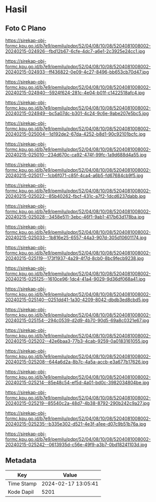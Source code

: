 # Hasil

## Foto C Plano

https://sirekap-obj-formc.kpu.go.id/b7e9/pemilu/pdpr/52/04/08/10/08/5204081008002-20240215-024926--fbd12b67-6cfe-4dc7-a6e1-2c3925e24cc1.jpg

https://sirekap-obj-formc.kpu.go.id/b7e9/pemilu/pdpr/52/04/08/10/08/5204081008002-20240215-024933--ff436822-0e09-4c27-8496-bb653cb70d47.jpg

https://sirekap-obj-formc.kpu.go.id/b7e9/pemilu/pdpr/52/04/08/10/08/5204081008002-20240215-024940--5924f624-281c-4e04-b01f-c1422518afc4.jpg

https://sirekap-obj-formc.kpu.go.id/b7e9/pemilu/pdpr/52/04/08/10/08/5204081008002-20240215-024949--bc5a07dc-b301-4c24-9c6e-9abe207e5bc5.jpg

https://sirekap-obj-formc.kpu.go.id/b7e9/pemilu/pdpr/52/04/08/10/08/5204081008002-20240215-025004--1d192de2-67da-4252-b8d1-90c92101bcfc.jpg

https://sirekap-obj-formc.kpu.go.id/b7e9/pemilu/pdpr/52/04/08/10/08/5204081008002-20240215-025010--234d670c-ca92-474f-99fc-1a9d688d4a55.jpg

https://sirekap-obj-formc.kpu.go.id/b7e9/pemilu/pdpr/52/04/08/10/08/5204081008002-20240215-025017--1cb6f071-c85f-4ca4-a6b5-fd67684cb9f5.jpg

https://sirekap-obj-formc.kpu.go.id/b7e9/pemilu/pdpr/52/04/08/10/08/5204081008002-20240215-025022--85b40262-fbcf-431c-a7f2-1dcd6237dabb.jpg

https://sirekap-obj-formc.kpu.go.id/b7e9/pemilu/pdpr/52/04/08/10/08/5204081008002-20240215-025028--3458e511-3ebc-46f1-9ab1-417b63d178ba.jpg

https://sirekap-obj-formc.kpu.go.id/b7e9/pemilu/pdpr/52/04/08/10/08/5204081008002-20240215-025033--1b816e25-6557-44a3-907d-305d10601174.jpg

https://sirekap-obj-formc.kpu.go.id/b7e9/pemilu/pdpr/52/04/08/10/08/5204081008002-20240215-025119--173f1937-4a29-4f7d-8cb0-8bc9fecb9238.jpg

https://sirekap-obj-formc.kpu.go.id/b7e9/pemilu/pdpr/52/04/08/10/08/5204081008002-20240215-025125--1610ce96-1dc4-41a4-9029-9d36df068a41.jpg

https://sirekap-obj-formc.kpu.go.id/b7e9/pemilu/pdpr/52/04/08/10/08/5204081008002-20240215-025140--0251dd41-1a30-4209-8042-dbdb3ed8cbd5.jpg

https://sirekap-obj-formc.kpu.go.id/b7e9/pemilu/pdpr/52/04/08/10/08/5204081008002-20240215-025154--294c0539-d2d9-4b70-90d5-69a8c0321e67.jpg

https://sirekap-obj-formc.kpu.go.id/b7e9/pemilu/pdpr/52/04/08/10/08/5204081008002-20240215-025202--42e6baa3-77b3-4cab-9259-0a0183161055.jpg

https://sirekap-obj-formc.kpu.go.id/b7e9/pemilu/pdpr/52/04/08/10/08/5204081008002-20240215-025208--644a6d2a-8b7c-4a5a-accb-e3a677b17626.jpg

https://sirekap-obj-formc.kpu.go.id/b7e9/pemilu/pdpr/52/04/08/10/08/5204081008002-20240215-025214--85e48c54-ef5d-4a01-bd0c-3982034804be.jpg

https://sirekap-obj-formc.kpu.go.id/b7e9/pemilu/pdpr/52/04/08/10/08/5204081008002-20240215-025219--85540c2a-48d7-4b38-8792-290b242c9a27.jpg

https://sirekap-obj-formc.kpu.go.id/b7e9/pemilu/pdpr/52/04/08/10/08/5204081008002-20240215-025235--b335e302-d521-4e3f-a1ee-d07c9b51b76a.jpg

https://sirekap-obj-formc.kpu.go.id/b7e9/pemilu/pdpr/52/04/08/10/08/5204081008002-20240215-025242--0613935d-c56e-49f9-a3b7-0bd18241103d.jpg


## Metadata

| Key        | Value               |
| ---------- | ------------------- |
| Time Stamp | 2024-02-17 13:05:41 |
| Kode Dapil | 5201                |



